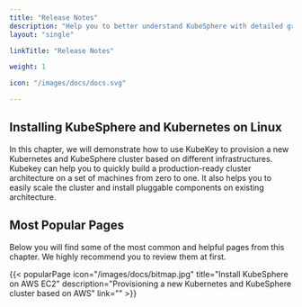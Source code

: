 ```yaml
---
title: "Release Notes"
description: "Help you to better understand KubeSphere with detailed graphics and contents"
layout: "single"

linkTitle: "Release Notes"

weight: 1

icon: "/images/docs/docs.svg"

---
```


## Installing KubeSphere and Kubernetes on Linux

In this chapter, we will demonstrate how to use KubeKey to provision a new Kubernetes and KubeSphere cluster based on different infrastructures. Kubekey can help you to quickly build a production-ready cluster architecture on a set of machines from zero to one. It also helps you to easily scale the cluster and install pluggable components on existing architecture.

## Most Popular Pages

Below you will find some of the most common and helpful pages from this chapter. We highly recommend you to review them at first.

{{< popularPage icon="/images/docs/bitmap.jpg" title="Install KubeSphere on AWS EC2" description="Provisioning a new Kubernetes and KubeSphere cluster based on AWS" link="" >}}
